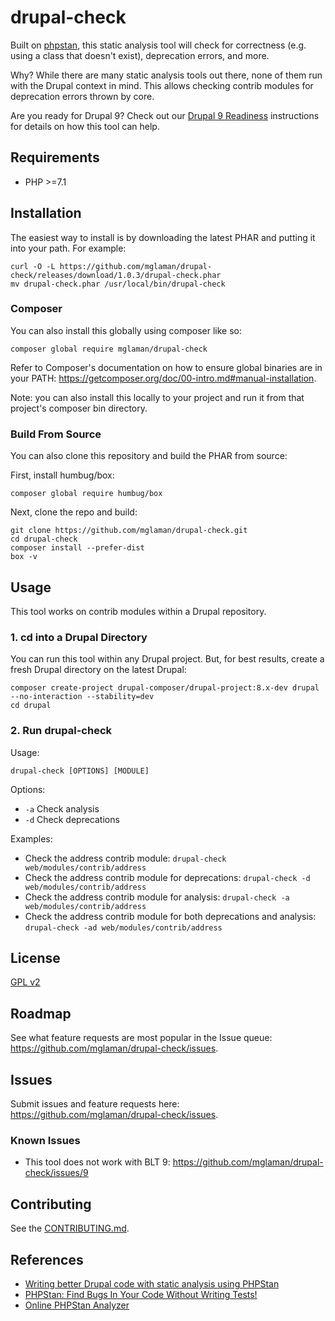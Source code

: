 # drupal-check

Built on [phpstan](https://github.com/phpstan/phpstan), this static analysis tool will check for correctness (e.g. using a class that doesn't exist), deprecation errors, and more.

Why? While there are many static analysis tools out there, none of them run with the Drupal context in mind. This allows checking contrib modules for deprecation errors thrown by core.

Are you ready for Drupal 9? Check out our [Drupal 9 Readiness](https://github.com/mglaman/drupal-check/wiki/Drupal-9-Readiness) instructions for details on how this tool can help.

## Requirements

* PHP >=7.1

## Installation

The easiest way to install is by downloading the latest PHAR and putting it into your path. For example:

```
curl -O -L https://github.com/mglaman/drupal-check/releases/download/1.0.3/drupal-check.phar
mv drupal-check.phar /usr/local/bin/drupal-check
```

### Composer

You can also install this globally using composer like so:

```
composer global require mglaman/drupal-check
```

Refer to Composer's documentation on how to ensure global binaries are in your PATH: https://getcomposer.org/doc/00-intro.md#manual-installation.

Note: you can also install this locally to your project and run it from that project's composer bin directory.

### Build From Source

You can also clone this repository and build the PHAR from source:

First, install humbug/box:

```
composer global require humbug/box
```

Next, clone the repo and build:

```
git clone https://github.com/mglaman/drupal-check.git
cd drupal-check
composer install --prefer-dist
box -v
```

## Usage

This tool works on contrib modules within a Drupal repository.

### 1. cd into a Drupal Directory

You can run this tool within any Drupal project. But, for best results, create a fresh Drupal directory on the latest Drupal:

```
composer create-project drupal-composer/drupal-project:8.x-dev drupal --no-interaction --stability=dev
cd drupal
```

### 2. Run drupal-check

Usage:

  ```
  drupal-check [OPTIONS] [MODULE]
  ```

Options:

* `-a` Check analysis
* `-d` Check deprecations

Examples:

* Check the address contrib module: `drupal-check web/modules/contrib/address`
* Check the address contrib module for deprecations: `drupal-check -d web/modules/contrib/address`
* Check the address contrib module for analysis: `drupal-check -a web/modules/contrib/address`
* Check the address contrib module for both deprecations and analysis: `drupal-check -ad web/modules/contrib/address`

## License

[GPL v2](LICENSE.txt)

## Roadmap

See what feature requests are most popular in the Issue queue: https://github.com/mglaman/drupal-check/issues.

## Issues

Submit issues and feature requests here: https://github.com/mglaman/drupal-check/issues.

### Known Issues

* This tool does not work with BLT 9: https://github.com/mglaman/drupal-check/issues/9

## Contributing

See the [CONTRIBUTING.md](CONTRIBUTING.md).

## References

* [Writing better Drupal code with static analysis using PHPStan](https://glamanate.com/blog/writing-better-drupal-code-static-analysis-using-phpstan)
* [PHPStan: Find Bugs In Your Code Without Writing Tests!](https://medium.com/@ondrejmirtes/phpstan-2939cd0ad0e3)
* [Online PHPStan Analyzer](https://phpstan.org/)

